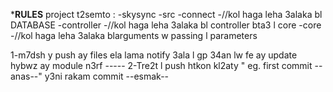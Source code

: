 *****RULES****
project t2semto : -skysync
                        -src
                          -connect
                            -//kol haga leha 3alaka bl DATABASE
                          -controller
                            -//kol haga leha 3alaka bl controller bta3 l core
                          -core
                            -//kol haga leha 3alaka blarguments w passing l parameters

1-m7dsh y push ay files ela lama notify 3ala l gp 34an lw fe ay update hybwz ay module n3rf -----
2-Tre2t l push htkon kl2aty " eg. first commit --anas--" y3ni rakam commit --esmak--
